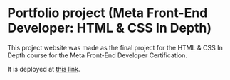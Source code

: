 # Portfolio project (Meta Front-End Developer: HTML & CSS In Depth)

This project website was made as the final project for the HTML & CSS In Depth course for the Meta Front-End Developer Certification.

It is deployed at [this link](https://orchidb0y.github.io/lucky-shrub/).